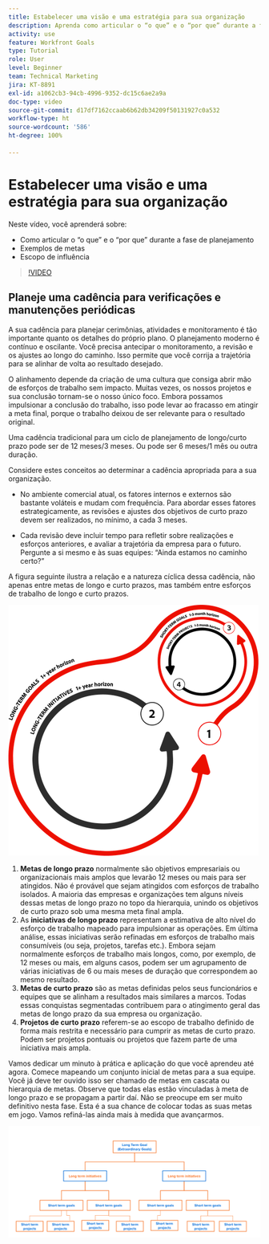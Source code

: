 ```yaml
---
title: Estabelecer uma visão e uma estratégia para sua organização
description: Aprenda como articular o “o que” e o “por que” durante a fase de planejamento, exemplos de metas e escopo de influência.
activity: use
feature: Workfront Goals
type: Tutorial
role: User
level: Beginner
team: Technical Marketing
jira: KT-8891
exl-id: a1062cb3-94cb-4996-9352-dc15c6ae2a9a
doc-type: video
source-git-commit: d17df7162ccaab6b62db34209f50131927c0a532
workflow-type: ht
source-wordcount: '586'
ht-degree: 100%

---
```


# Estabelecer uma visão e uma estratégia para sua organização

Neste vídeo, você aprenderá sobre:

* Como articular o “o que” e o “por que” durante a fase de planejamento
* Exemplos de metas
* Escopo de influência

>[!VIDEO](https://video.tv.adobe.com/v/335185/?quality=12&learn=on&enablevpops)

## Planeje uma cadência para verificações e manutenções periódicas

A sua cadência para planejar cerimônias, atividades e monitoramento é tão importante quanto os detalhes do próprio plano. O planejamento moderno é contínuo e oscilante. Você precisa antecipar o monitoramento, a revisão e os ajustes ao longo do caminho. Isso permite que você corrija a trajetória para se alinhar de volta ao resultado desejado.

O alinhamento depende da criação de uma cultura que consiga abrir mão de esforços de trabalho sem impacto. Muitas vezes, os nossos projetos e sua conclusão tornam-se o nosso único foco. Embora possamos impulsionar a conclusão do trabalho, isso pode levar ao fracasso em atingir a meta final, porque o trabalho deixou de ser relevante para o resultado original.

Uma cadência tradicional para um ciclo de planejamento de longo/curto prazo pode ser de 12 meses/3 meses. Ou pode ser 6 meses/1 mês ou outra duração.

Considere estes conceitos ao determinar a cadência apropriada para a sua organização.

* No ambiente comercial atual, os fatores internos e externos são bastante voláteis e mudam com frequência. Para abordar esses fatores estrategicamente, as revisões e ajustes dos objetivos de curto prazo devem ser realizados, no mínimo, a cada 3 meses.

* Cada revisão deve incluir tempo para refletir sobre realizações e esforços anteriores, e avaliar a trajetória da empresa para o futuro. Pergunte a si mesmo e às suas equipes: “Ainda estamos no caminho certo?”

A figura seguinte ilustra a relação e a natureza cíclica dessa cadência, não apenas entre metas de longo e curto prazos, mas também entre esforços de trabalho de longo e curto prazos.

![Um gráfico de um ciclo de execução estratégica](assets/02-workfront-goals-strategic-execution-cycle.png)

1. **Metas de longo prazo** normalmente são objetivos empresariais ou organizacionais mais amplos que levarão 12 meses ou mais para ser atingidos. Não é provável que sejam atingidos com esforços de trabalho isolados. A maioria das empresas e organizações tem alguns níveis dessas metas de longo prazo no topo da hierarquia, unindo os objetivos de curto prazo sob uma mesma meta final ampla.
1. As **iniciativas de longo prazo** representam a estimativa de alto nível do esforço de trabalho mapeado para impulsionar as operações. Em última análise, essas iniciativas serão refinadas em esforços de trabalho mais consumíveis (ou seja, projetos, tarefas etc.). Embora sejam normalmente esforços de trabalho mais longos, como, por exemplo, de 12 meses ou mais, em alguns casos, podem ser um agrupamento de várias iniciativas de 6 ou mais meses de duração que correspondem ao mesmo resultado.
1. **Metas de curto prazo** são as metas definidas pelos seus funcionários e equipes que se alinham a resultados mais similares a marcos. Todas essas conquistas segmentadas contribuem para o atingimento geral das metas de longo prazo da sua empresa ou organização.
1. **Projetos de curto prazo** referem-se ao escopo de trabalho definido de forma mais restrita e necessário para cumprir as metas de curto prazo. Podem ser projetos pontuais ou projetos que fazem parte de uma iniciativa mais ampla.

<!--
Your turn graphic
-->

Vamos dedicar um minuto à prática e aplicação do que você aprendeu até agora. Comece mapeando um conjunto inicial de metas para a sua equipe. Você já deve ter ouvido isso ser chamado de metas em cascata ou hierarquia de metas. Observe que todas elas estão vinculadas à meta de longo prazo e se propagam a partir daí. Não se preocupe em ser muito definitivo nesta fase. Esta é a sua chance de colocar todas as suas metas em jogo. Vamos refiná-las ainda mais à medida que avançarmos.

![Um gráfico de mapeamento de metas de curto e longo prazos](assets/03-workfront-goals-goal-mapping.png)

